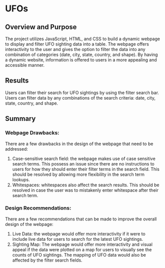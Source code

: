 # UFOs

## Overview and Purpose
The project utilizes JavaScript, HTML, and CSS to build a dynamic webpage to display and filter UFO sighting data into a table. The webpage offers interactivity to the user and gives the option to filter the data into any combination of categories (date, city, state, country, and shape). By having a dynamic website, information is offered to users in a more appealing and accessible manner.

## Results
Users can filter their search for UFO sightings by using the filter search bar. Users can filter data by any combinations of the search criteria: date, city, state, country, and shape. 

## Summary
### Webpage Drawbacks:
There are a few drawbacks in the design of the webpage that need to be addressed: 

1) Case-sensitive search field: the webpage makes use of case sensitive search terms. This possess an issue since there are no instructions to users for how they should enter their filter terms in the search field. This should be resolved by allowing more flexibility in the search term lookups. 
2) Whitespaces: whitespaces also affect the search results. This should be resolved in case the user was to mistakenly enter whitespace after their search term. 

### Design Recommendations:
There are a few recommendations that can be made to improve the overall design of the webpage:

1) Live Data: the webpage would offer more interactivity if it were to include live data for users to search for the latest UFO sightings.
2) Sighting Map: The webpage would offer more interactivity and visual appeal if the data were plotted on a map for users to visually see the counts of UFO sightings. The mapping of UFO data would also be affected by the filter search fields.
